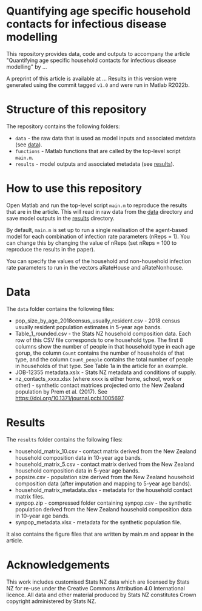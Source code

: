 # Quantifying age specific household contacts for infectious disease modelling 

This repository provides data, code and outputs to accompany the article "Quantifying age specific household contacts for infectious disease modelling" by ...

A preprint of this article is available at ...
Results in this version were generated using the commit tagged `v1.0` and were run in Matlab R2022b.


# Structure of this repository

The repository contains the following folders:
- `data` - the raw data that is used as model inputs and associated metdata (see [data](#data)).
- `functions` - Matlab functions that are called by the top-level script `main.m`.
- `results` - model outputs and associated metadata (see [results](#results)).


# How to use this repository

Open Matlab and run the top-level script `main.m` to reproduce the results that are in the article. This will read in raw data from the [data](#data) directory and save model outputs in the [results](#results) directory.

By default, `main.m` is set up to run a single realisation of the agent-based model for each combination of infection rate parameters (nReps = 1). You can change this by changing the value of nReps (set nReps = 100 to reproduce the results in the paper).  

You can specify the values of the household and non-household infection rate parameters to run in the vectors aRateHouse and aRateNonhouse.




# Data

The `data` folder contains the following files:
- pop_size_by_age_2018census_usually_resident.csv - 2018 census usually resident population estimates in 5-year age bands.
- Table_1_rounded.csv - the Stats NZ household composition data. Each row of this CSV file corresponds to one household type. The first 8 columns show the number of people in that household type in each age gorup, the column `Count` contains the number of households of that type, and the column `Count_people` contains the total number of people in households of that type. See Table 1a in the article for an example.
- JOB-12355 metadata.xslx - Stats NZ metadata and conditions of supply.
- nz_contacts_xxxx.xlsx (where xxxx is either home, school, work or other) - synthetic contact matrices projected onto the New Zealand population by Prem et al. (2017). See https://doi.org/10.1371/journal.pcbi.1005697.


# Results

The `results` folder contains the following files:
- household_matrix_10.csv - contact matrix derived from the New Zealand household composition data in 10-year age bands.
- household_matrix_5.csv - contact matrix derived from the New Zealand household composition data in 5-year age bands.
- popsize.csv - population size derived from the New Zealand household composition data (after imputation and mapping to 5-year age bands).
- household_matrix_metadata.xlsx - metadata for the household contact matrix files.
- synpop.zip - compressed folder containing synpop.csv - the synthetic population derived from the New Zealand household composition data in 10-year age bands.
- synpop_metadata.xlsx - metadata for the synthetic population file.

It also contains the figure files that are written by main.m and appear in the article.


# Acknowledgements

This work includes customised Stats NZ data which are licensed by Stats NZ for re-use under the Creative Commons Attribution 4.0 International licence.
All data and other material produced by Stats NZ constitutes Crown copyright administered by Stats NZ. 




